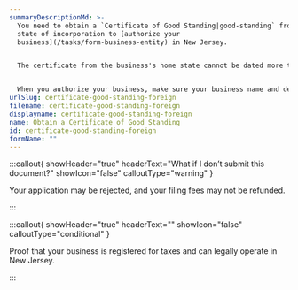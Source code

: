 ```yaml
---
summaryDescriptionMd: >-
  You need to obtain a `Certificate of Good Standing|good-standing` from your
  state of incorporation to [authorize your
  business](/tasks/form-business-entity) in New Jersey.


  The certificate from the business's home state cannot be dated more than 30 days before the date you plan to submit your formation application. 


  When you authorize your business, make sure your business name and designator match exactly what is on your Certificate of Good Standing. Even small differences can cause issues.
urlSlug: certificate-good-standing-foreign
filename: certificate-good-standing-foreign
displayname: certificate-good-standing-foreign
name: Obtain a Certificate of Good Standing
id: certificate-good-standing-foreign
formName: ""
---
```

:::callout{ showHeader="true" headerText="What if I don’t submit this document?" showIcon="false" calloutType="warning" }

Your application may be rejected, and your filing fees may not be refunded.

:::

:::callout{ showHeader="true" headerText="" showIcon="false" calloutType="conditional" }

Proof that your business is registered for taxes and can legally operate in New Jersey.

:::